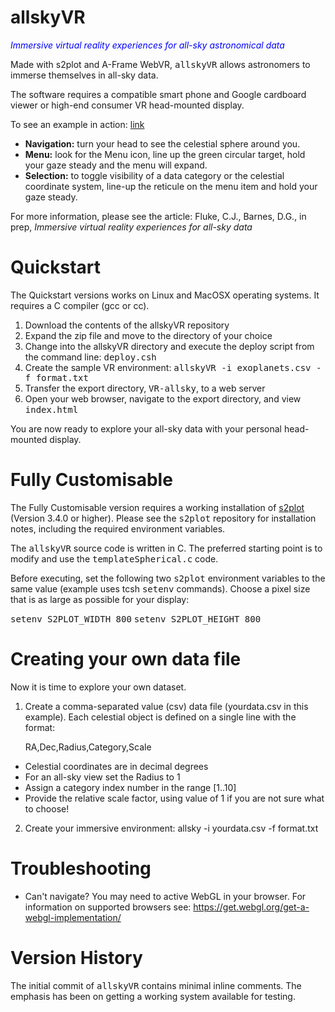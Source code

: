 # allskyVR

<i><font color=blue>Immersive virtual reality experiences for all-sky astronomical data</font></i>

Made with s2plot and A-Frame WebVR, <tt>allskyVR</tt> allows astronomers to immerse themselves in all-sky data.   

The software requires a compatible smart phone and Google cardboard viewer or high-end consumer VR head-mounted display.

To see an example in action: <a href="https://astronomy.swin.edu.au/~cfluke/vr/webundle/" target=_NEW>link</a>

- <b>Navigation:</b> turn your head to see the celestial sphere around you.
- <b>Menu:</b> look for the Menu icon, line up the green circular target, hold your gaze steady and the menu will expand.
- <b>Selection:</b> to toggle visibility of a data category or the celestial coordinate system, line-up the reticule on the menu item and hold your gaze steady.

For more information, please see the article: 
Fluke, C.J., Barnes, D.G., in prep, <i>Immersive virtual reality experiences for all-sky data</i>

# Quickstart

The Quickstart versions works on Linux and MacOSX operating systems.  It requires a C compiler (gcc or cc).

1. Download the contents of the allskyVR repository
2. Expand the zip file and move to the directory of your choice
3. Change into the allskyVR directory and execute the deploy script from the command line: <tt>deploy.csh</tt>
4. Create the sample VR environment: <tt>allskyVR -i exoplanets.csv -f format.txt</tt>
5. Transfer the export directory, <tt>VR-allsky</tt>, to a web server
6. Open your web browser, navigate to the export directory, and view <tt>index.html</tt>

You are now ready to explore your all-sky data with your personal head-mounted display.

# Fully Customisable

The Fully Customisable version requires a working installation of <a href="https://github.com/mivp/s2plot" target=_NEW>s2plot</a> (Version 3.4.0 or higher).  Please see the <tt>s2plot</tt> repository for installation notes, including the required environment variables.  

The <tt>allskyVR</tt> source code is written in C.  The preferred starting point is to modify and use the <tt>templateSpherical.c</tt> code. 

Before executing, set the following two <tt>s2plot</tt> environment variables to the same value (example uses tcsh <tt>setenv</tt> commands).  Choose a pixel size that is as large as possible for your display:

<tt>setenv S2PLOT_WIDTH 800</tt>
<tt>setenv S2PLOT_HEIGHT 800</tt>


# Creating your own data file

Now it is time to explore your own dataset.

1. Create a comma-separated value (csv) data file (yourdata.csv in this example). 
Each celestial object is defined on a single line with the format: 

    RA,Dec,Radius,Category,Scale 

  - Celestial coordinates are in decimal degrees
  - For an all-sky view set the Radius to 1
  - Assign a category index number in the range [1..10]
  - Provide the relative scale factor, using value of 1 if you are not sure what to choose!
2. Create your immersive environment: allsky -i yourdata.csv -f format.txt

# Troubleshooting

- Can't navigate? You may need to active WebGL in your browser.  For information on supported browsers see: https://get.webgl.org/get-a-webgl-implementation/

# Version History

The initial commit of <tt>allskyVR</tt> contains minimal inline comments.  The emphasis has been on getting a working system available for testing.
